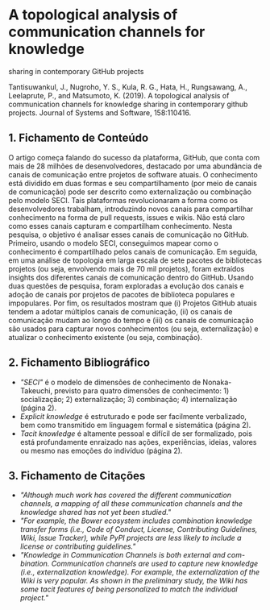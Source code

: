 # A topological analysis of communication channels for knowledge
sharing in contemporary GitHub projects

Tantisuwankul, J., Nugroho, Y. S., Kula, R. G., Hata, H., Rungsawang, A., Leelaprute, P., and Matsumoto, K. (2019). A topological analysis of communication channels for knowledge sharing in contemporary github projects. Journal of Systems and Software, 158:110416.

## 1. Fichamento de Conteúdo

O artigo começa falando do sucesso da plataforma, GitHub, que conta com mais de 28 milhões de desenvolvedores, destacado por uma abundância de canais de comunicação entre projetos de software atuais. O conhecimento está dividido em duas formas e seu compartilhamento (por meio de canais de comunicação) pode ser descrito como externalização ou combinação pelo modelo SECI. Tais plataformas revolucionaram a forma como os desenvolvedores trabalham, introduzindo novos canais para compartilhar conhecimento na forma de pull requests, issues e wikis. Não está claro como esses canais capturam e compartilham conhecimento. Nesta pesquisa, o objetivo é analisar esses canais de comunicação no GitHub. Primeiro, usando o modelo SECI, conseguimos mapear como o conhecimento é compartilhado pelos canais de comunicação. Em seguida, em uma análise de topologia em larga escala de sete pacotes de bibliotecas projetos (ou seja, envolvendo mais de 70 mil projetos), foram extraídos insights dos diferentes canais de comunicação dentro do GitHub. Usando duas questões de pesquisa, foram exploradas a evolução dos canais e adoção de canais por projetos de pacotes de biblioteca populares e impopulares. Por fim, os resultados mostram que (i) Projetos GitHub atuais tendem a adotar múltiplos canais de comunicação, (ii) os canais de comunicação mudam ao longo do tempo e (iii) os canais de comunicação são usados ​​para capturar novos conhecimentos (ou seja, externalização) e atualizar o conhecimento existente (ou seja, combinação).

## 2. Fichamento Bibliográfico

- _"SECI"_ é o modelo de dimensões de conhecimento de Nonaka-Takeuchi, previsto para quatro dimensões de conhecimento: 1) socialização; 2) externalização; 3) combinação; 4) internalização (página 2).
- _Explicit knowledge_ é estruturado e pode ser facilmente verbalizado, bem como transmitido em linguagem formal e sistemática (página 2).
- _Tacit knowledge_ é altamente pessoal e difícil de ser formalizado, pois está profundamente enraizado nas ações, experiências, ideias, valores ou mesmo nas emoções do indivíduo (página 2).

## 3. Fichamento de Citações

- _"Although much work has covered the different communication channels, a mapping of all these communication channels and the knowledge shared has not yet been studied."_
- _"For example, the Bower ecosystem includes combination knowledge transfer forms (i.e., Code of Conduct, License, Contributing Guidelines, Wiki, Issue Tracker), while PyPI projects are less likely to include a license or contributing guidelines."_
- _"Knowledge in Communication Channels is both external and com- bination. Communication channels are used to capture new knowledge (i.e., externalization knowledge). For example, the externalization of the Wiki is very popular. As shown in the preliminary study, the Wiki has some tacit features of being personalized to match the individual project."_
